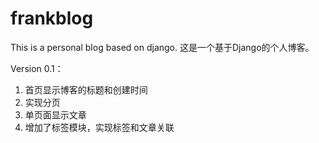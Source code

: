 frankblog
=========

This is a personal blog based on django.
这是一个基于Django的个人博客。

Version 0.1：
  1. 首页显示博客的标题和创建时间
  2. 实现分页
  3. 单页面显示文章
  4. 增加了标签模块，实现标签和文章关联

